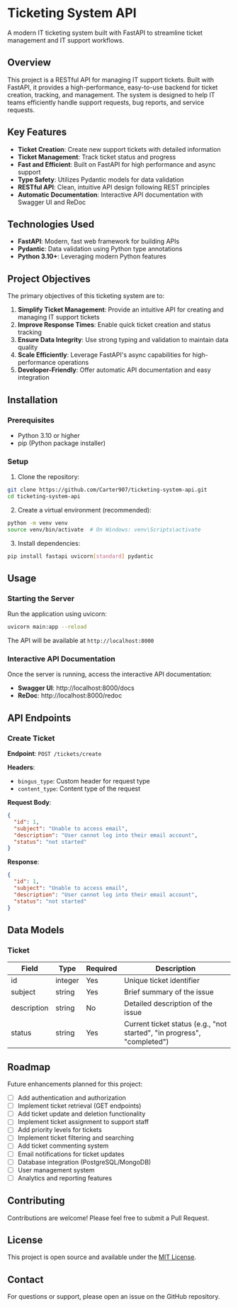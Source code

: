 # Ticketing System API

A modern IT ticketing system built with FastAPI to streamline ticket management and IT support workflows.

## Overview

This project is a RESTful API for managing IT support tickets. Built with FastAPI, it provides a high-performance, easy-to-use backend for ticket creation, tracking, and management. The system is designed to help IT teams efficiently handle support requests, bug reports, and service requests.

## Key Features

- **Ticket Creation**: Create new support tickets with detailed information
- **Ticket Management**: Track ticket status and progress
- **Fast and Efficient**: Built on FastAPI for high performance and async support
- **Type Safety**: Utilizes Pydantic models for data validation
- **RESTful API**: Clean, intuitive API design following REST principles
- **Automatic Documentation**: Interactive API documentation with Swagger UI and ReDoc

## Technologies Used

- **FastAPI**: Modern, fast web framework for building APIs
- **Pydantic**: Data validation using Python type annotations
- **Python 3.10+**: Leveraging modern Python features

## Project Objectives

The primary objectives of this ticketing system are to:

1. **Simplify Ticket Management**: Provide an intuitive API for creating and managing IT support tickets
2. **Improve Response Times**: Enable quick ticket creation and status tracking
3. **Ensure Data Integrity**: Use strong typing and validation to maintain data quality
4. **Scale Efficiently**: Leverage FastAPI's async capabilities for high-performance operations
5. **Developer-Friendly**: Offer automatic API documentation and easy integration

## Installation

### Prerequisites

- Python 3.10 or higher
- pip (Python package installer)

### Setup

1. Clone the repository:
```bash
git clone https://github.com/Carter907/ticketing-system-api.git
cd ticketing-system-api
```

2. Create a virtual environment (recommended):
```bash
python -m venv venv
source venv/bin/activate  # On Windows: venv\Scripts\activate
```

3. Install dependencies:
```bash
pip install fastapi uvicorn[standard] pydantic
```

## Usage

### Starting the Server

Run the application using uvicorn:

```bash
uvicorn main:app --reload
```

The API will be available at `http://localhost:8000`

### Interactive API Documentation

Once the server is running, access the interactive API documentation:

- **Swagger UI**: http://localhost:8000/docs
- **ReDoc**: http://localhost:8000/redoc

## API Endpoints

### Create Ticket

**Endpoint**: `POST /tickets/create`

**Headers**:
- `bingus_type`: Custom header for request type
- `content_type`: Content type of the request

**Request Body**:
```json
{
  "id": 1,
  "subject": "Unable to access email",
  "description": "User cannot log into their email account",
  "status": "not started"
}
```

**Response**:
```json
{
  "id": 1,
  "subject": "Unable to access email",
  "description": "User cannot log into their email account",
  "status": "not started"
}
```

## Data Models

### Ticket

| Field | Type | Required | Description |
|-------|------|----------|-------------|
| id | integer | Yes | Unique ticket identifier |
| subject | string | Yes | Brief summary of the issue |
| description | string | No | Detailed description of the issue |
| status | string | Yes | Current ticket status (e.g., "not started", "in progress", "completed") |

## Roadmap

Future enhancements planned for this project:

- [ ] Add authentication and authorization
- [ ] Implement ticket retrieval (GET endpoints)
- [ ] Add ticket update and deletion functionality
- [ ] Implement ticket assignment to support staff
- [ ] Add priority levels for tickets
- [ ] Implement ticket filtering and searching
- [ ] Add ticket commenting system
- [ ] Email notifications for ticket updates
- [ ] Database integration (PostgreSQL/MongoDB)
- [ ] User management system
- [ ] Analytics and reporting features

## Contributing

Contributions are welcome! Please feel free to submit a Pull Request.

## License

This project is open source and available under the [MIT License](LICENSE).

## Contact

For questions or support, please open an issue on the GitHub repository.
